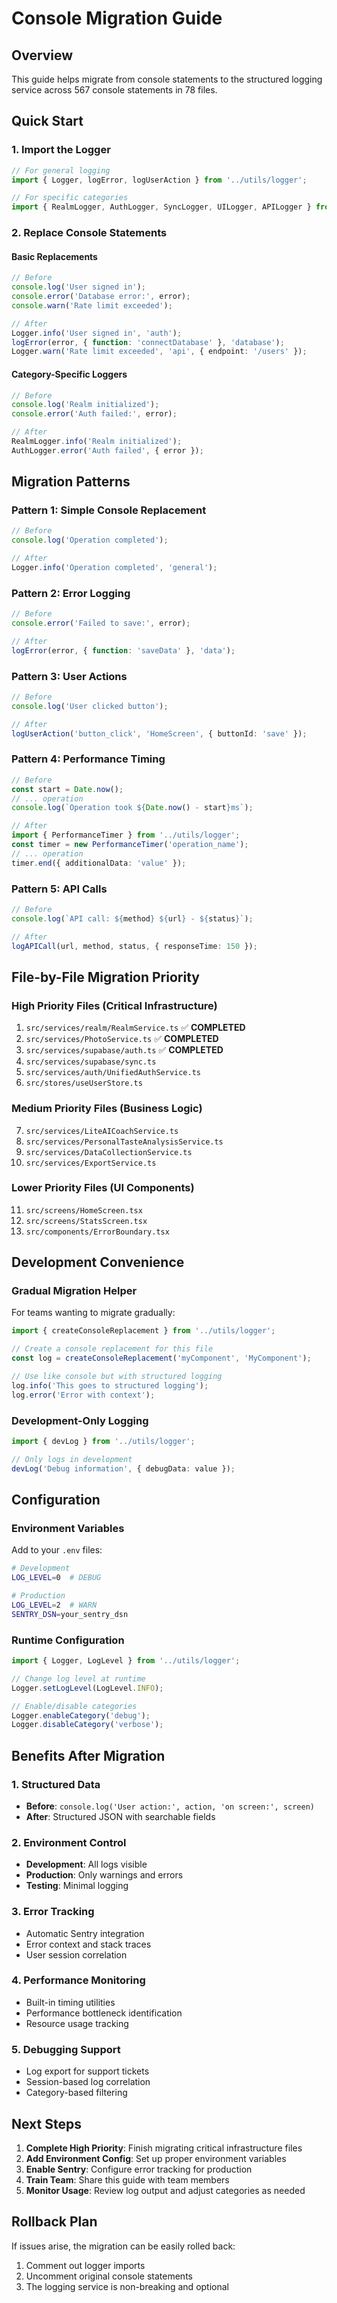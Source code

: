 # Console Migration Guide

## Overview
This guide helps migrate from console statements to the structured logging service across 567 console statements in 78 files.

## Quick Start

### 1. Import the Logger
```typescript
// For general logging
import { Logger, logError, logUserAction } from '../utils/logger';

// For specific categories
import { RealmLogger, AuthLogger, SyncLogger, UILogger, APILogger } from '../utils/logger';
```

### 2. Replace Console Statements

#### Basic Replacements
```typescript
// Before
console.log('User signed in');
console.error('Database error:', error);
console.warn('Rate limit exceeded');

// After
Logger.info('User signed in', 'auth');
logError(error, { function: 'connectDatabase' }, 'database');
Logger.warn('Rate limit exceeded', 'api', { endpoint: '/users' });
```

#### Category-Specific Loggers
```typescript
// Before
console.log('Realm initialized');
console.error('Auth failed:', error);

// After
RealmLogger.info('Realm initialized');
AuthLogger.error('Auth failed', { error });
```

## Migration Patterns

### Pattern 1: Simple Console Replacement
```typescript
// Before
console.log('Operation completed');

// After
Logger.info('Operation completed', 'general');
```

### Pattern 2: Error Logging
```typescript
// Before
console.error('Failed to save:', error);

// After
logError(error, { function: 'saveData' }, 'data');
```

### Pattern 3: User Actions
```typescript
// Before
console.log('User clicked button');

// After
logUserAction('button_click', 'HomeScreen', { buttonId: 'save' });
```

### Pattern 4: Performance Timing
```typescript
// Before
const start = Date.now();
// ... operation
console.log(`Operation took ${Date.now() - start}ms`);

// After
import { PerformanceTimer } from '../utils/logger';
const timer = new PerformanceTimer('operation_name');
// ... operation
timer.end({ additionalData: 'value' });
```

### Pattern 5: API Calls
```typescript
// Before
console.log(`API call: ${method} ${url} - ${status}`);

// After
logAPICall(url, method, status, { responseTime: 150 });
```

## File-by-File Migration Priority

### High Priority Files (Critical Infrastructure)
1. `src/services/realm/RealmService.ts` ✅ **COMPLETED**
2. `src/services/PhotoService.ts` ✅ **COMPLETED**
3. `src/services/supabase/auth.ts` ✅ **COMPLETED**
4. `src/services/supabase/sync.ts`
5. `src/services/auth/UnifiedAuthService.ts`
6. `src/stores/useUserStore.ts`

### Medium Priority Files (Business Logic)
7. `src/services/LiteAICoachService.ts`
8. `src/services/PersonalTasteAnalysisService.ts`
9. `src/services/DataCollectionService.ts`
10. `src/services/ExportService.ts`

### Lower Priority Files (UI Components)
11. `src/screens/HomeScreen.tsx`
12. `src/screens/StatsScreen.tsx`
13. `src/components/ErrorBoundary.tsx`

## Development Convenience

### Gradual Migration Helper
For teams wanting to migrate gradually:

```typescript
import { createConsoleReplacement } from '../utils/logger';

// Create a console replacement for this file
const log = createConsoleReplacement('myComponent', 'MyComponent');

// Use like console but with structured logging
log.info('This goes to structured logging');
log.error('Error with context');
```

### Development-Only Logging
```typescript
import { devLog } from '../utils/logger';

// Only logs in development
devLog('Debug information', { debugData: value });
```

## Configuration

### Environment Variables
Add to your `.env` files:

```bash
# Development
LOG_LEVEL=0  # DEBUG

# Production  
LOG_LEVEL=2  # WARN
SENTRY_DSN=your_sentry_dsn
```

### Runtime Configuration
```typescript
import { Logger, LogLevel } from '../utils/logger';

// Change log level at runtime
Logger.setLogLevel(LogLevel.INFO);

// Enable/disable categories
Logger.enableCategory('debug');
Logger.disableCategory('verbose');
```

## Benefits After Migration

### 1. Structured Data
- **Before**: `console.log('User action:', action, 'on screen:', screen)`
- **After**: Structured JSON with searchable fields

### 2. Environment Control
- **Development**: All logs visible
- **Production**: Only warnings and errors
- **Testing**: Minimal logging

### 3. Error Tracking
- Automatic Sentry integration
- Error context and stack traces
- User session correlation

### 4. Performance Monitoring
- Built-in timing utilities
- Performance bottleneck identification
- Resource usage tracking

### 5. Debugging Support
- Log export for support tickets
- Session-based log correlation
- Category-based filtering

## Next Steps

1. **Complete High Priority**: Finish migrating critical infrastructure files
2. **Add Environment Config**: Set up proper environment variables
3. **Enable Sentry**: Configure error tracking for production
4. **Train Team**: Share this guide with team members
5. **Monitor Usage**: Review log output and adjust categories as needed

## Rollback Plan

If issues arise, the migration can be easily rolled back:
1. Comment out logger imports
2. Uncomment original console statements  
3. The logging service is non-breaking and optional